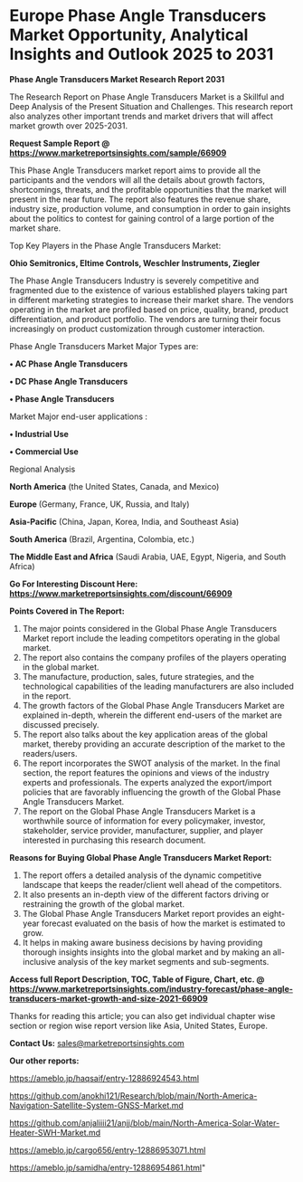 # Europe Phase Angle Transducers Market Opportunity, Analytical Insights and Outlook 2025 to 2031

<strong>Phase Angle Transducers Market Research Report 2031</strong>

The Research Report on Phase Angle Transducers Market is a Skillful and Deep Analysis of the Present Situation and Challenges. This research report also analyzes other important trends and market drivers that will affect market growth over 2025-2031.

<strong>Request Sample Report @ <a href=https://www.marketreportsinsights.com/sample/66909>https://www.marketreportsinsights.com/sample/66909</a></strong>

This Phase Angle Transducers market report aims to provide all the participants and the vendors will all the details about growth factors, shortcomings, threats, and the profitable opportunities that the market will present in the near future. The report also features the revenue share, industry size, production volume, and consumption in order to gain insights about the politics to contest for gaining control of a large portion of the market share.

Top Key Players in the Phase Angle Transducers Market:

<strong>Ohio Semitronics, Eltime Controls, Weschler Instruments, Ziegler</strong>

The Phase Angle Transducers Industry is severely competitive and fragmented due to the existence of various established players taking part in different marketing strategies to increase their market share. The vendors operating in the market are profiled based on price, quality, brand, product differentiation, and product portfolio. The vendors are turning their focus increasingly on product customization through customer interaction.

Phase Angle Transducers Market Major Types are:

<strong>• AC Phase Angle Transducers

• DC Phase Angle Transducers

• Phase Angle Transducers</strong>

Market Major end-user applications :

<strong>• Industrial Use

• Commercial Use</strong>

Regional Analysis

</u><strong><b>North America</b></strong> (the United States, Canada, and Mexico)

<strong><b>Europe </b></strong>(Germany, France, UK, Russia, and Italy)

<strong><b>Asia-Pacific</b></strong> (China, Japan, Korea, India, and Southeast Asia)

<strong><b>South America</b></strong> (Brazil, Argentina, Colombia, etc.)

<strong><b>The Middle East and Africa</b></strong> (Saudi Arabia, UAE, Egypt, Nigeria, and South Africa)

<strong>Go For Interesting Discount Here: <a href=https://www.marketreportsinsights.com/discount/66909>https://www.marketreportsinsights.com/discount/66909</a></strong>

<strong>Points Covered in The Report:</strong>
<ol>
  <li>The major points considered in the Global Phase Angle Transducers Market report include the leading competitors operating in the global market.</li>
  <li>The report also contains the company profiles of the players operating in the global market.</li>
  <li>The manufacture, production, sales, future strategies, and the technological capabilities of the leading manufacturers are also included in the report.</li>
  <li>The growth factors of the Global Phase Angle Transducers Market are explained in-depth, wherein the different end-users of the market are discussed precisely.</li>
  <li>The report also talks about the key application areas of the global market, thereby providing an accurate description of the market to the readers/users.</li>
  <li>The report incorporates the SWOT analysis of the market. In the final section, the report features the opinions and views of the industry experts and professionals. The experts analyzed the export/import policies that are favorably influencing the growth of the Global Phase Angle Transducers Market.</li>
  <li>The report on the Global Phase Angle Transducers Market is a worthwhile source of information for every policymaker, investor, stakeholder, service provider, manufacturer, supplier, and player interested in purchasing this research document.</li>
</ol>
<strong>Reasons for Buying Global Phase Angle Transducers Market Report:</strong>

<ol>
  <li>The report offers a detailed analysis of the dynamic competitive landscape that keeps the reader/client well ahead of the competitors.</li>
  <li>It also presents an in-depth view of the different factors driving or restraining the growth of the global market.</li>
  <li>The Global Phase Angle Transducers Market report provides an eight-year forecast evaluated on the basis of how the market is estimated to grow.</li>
  <li>It helps in making aware business decisions by having providing thorough insights insights into the global market and by making an all-inclusive analysis of the key market segments and sub-segments.</li>
</ol>
<strong>Access full Report Description, TOC, Table of Figure, Chart, etc. @ <a href=https://www.marketreportsinsights.com/industry-forecast/phase-angle-transducers-market-growth-and-size-2021-66909>https://www.marketreportsinsights.com/industry-forecast/phase-angle-transducers-market-growth-and-size-2021-66909</a></strong>


Thanks for reading this article; you can also get individual chapter wise section or region wise report version like Asia, United States, Europe.

<strong>Contact Us:</strong>
sales@marketreportsinsights.com

<strong>Our other reports:</strong>

<a href=https://ameblo.jp/haqsaif/entry-12886924543.html>https://ameblo.jp/haqsaif/entry-12886924543.html</a>

<a href=https://github.com/anokhi121/Research/blob/main/North-America-Navigation-Satellite-System-GNSS-Market.md>https://github.com/anokhi121/Research/blob/main/North-America-Navigation-Satellite-System-GNSS-Market.md</a>

<a href=https://github.com/anjaliiii21/anjj/blob/main/North-America-Solar-Water-Heater-SWH-Market.md>https://github.com/anjaliiii21/anjj/blob/main/North-America-Solar-Water-Heater-SWH-Market.md</a>

<a href=https://ameblo.jp/cargo656/entry-12886953071.html>https://ameblo.jp/cargo656/entry-12886953071.html</a>

<a href=https://ameblo.jp/samidha/entry-12886954861.html>https://ameblo.jp/samidha/entry-12886954861.html</a>"
